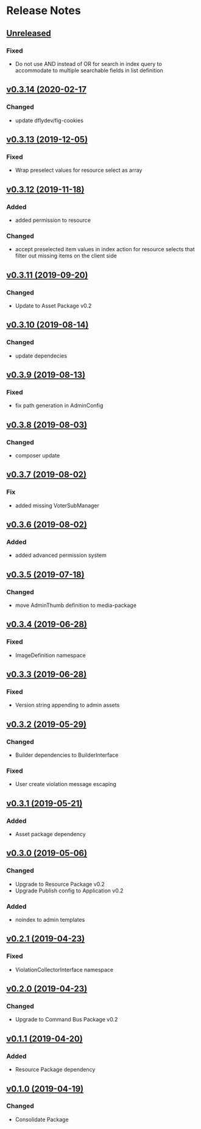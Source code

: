 # Release Notes

## [Unreleased](https://github.com/ixocreate/admin-package/compare/0.3.14...develop)
### Fixed
- Do not use AND instead of OR for search in index query to accommodate to multiple searchable fields in list definition

## [v0.3.14 (2020-02-17](https://github.com/ixocreate/admin-package/compare/0.3.13...0.3.14)
### Changed
- update dflydev/fig-cookies

## [v0.3.13 (2019-12-05)](https://github.com/ixocreate/admin-package/compare/0.3.12...0.3.13)
### Fixed
- Wrap preselect values for resource select as array

## [v0.3.12 (2019-11-18)](https://github.com/ixocreate/admin-package/compare/0.3.11...0.3.12)
### Added
- added permission to resource
### Changed
- accept preselected item values in index action for resource selects that filter out missing items on the client side
  
## [v0.3.11 (2019-09-20)](https://github.com/ixocreate/admin-package/compare/0.3.10...0.3.11)
### Changed
- Update to Asset Package v0.2  

## [v0.3.10 (2019-08-14)](https://github.com/ixocreate/admin-package/compare/0.3.9...0.3.10)
### Changed
- update dependecies 

## [v0.3.9 (2019-08-13)](https://github.com/ixocreate/admin-package/compare/0.3.8...0.3.9)
### Fixed
- fix path generation in AdminConfig

## [v0.3.8 (2019-08-03)](https://github.com/ixocreate/admin-package/compare/0.3.7...0.3.8)
### Changed
- composer update

## [v0.3.7 (2019-08-02)](https://github.com/ixocreate/admin-package/compare/0.3.6...0.3.7)
### Fix
- added missing VoterSubManager

## [v0.3.6 (2019-08-02)](https://github.com/ixocreate/admin-package/compare/0.3.5...0.3.6)
### Added
- added advanced permission system

## [v0.3.5 (2019-07-18)](https://github.com/ixocreate/admin-package/compare/0.3.4...0.3.5)
### Changed
- move AdminThumb definition to media-package

## [v0.3.4 (2019-06-28)](https://github.com/ixocreate/admin-package/compare/0.3.3...0.3.4)
### Fixed
- ImageDefinition namespace

## [v0.3.3 (2019-06-28)](https://github.com/ixocreate/admin-package/compare/0.3.2...0.3.3)
### Fixed
- Version string appending to admin assets

## [v0.3.2 (2019-05-29)](https://github.com/ixocreate/admin-package/compare/0.3.1...0.3.2)
### Changed
- Builder dependencies to BuilderInterface
### Fixed
- User create violation message escaping

## [v0.3.1 (2019-05-21)](https://github.com/ixocreate/admin-package/compare/0.3.0...0.3.1)
### Added
- Asset package dependency

## [v0.3.0 (2019-05-06)](https://github.com/ixocreate/admin-package/compare/0.2.1...0.3.0)
### Changed
- Upgrade to Resource Package v0.2
- Upgrade Publish config to Application v0.2
### Added
- noindex to admin templates

## [v0.2.1 (2019-04-23)](https://github.com/ixocreate/admin-package/compare/0.2.0...0.2.1)
### Fixed
- ViolationCollectorInterface namespace

## [v0.2.0 (2019-04-23)](https://github.com/ixocreate/admin-package/compare/0.1.1...0.2.0)
### Changed
- Upgrade to Command Bus Package v0.2

## [v0.1.1 (2019-04-20)](https://github.com/ixocreate/admin-package/compare/0.1.0...0.1.1)
### Added
- Resource Package dependency

## [v0.1.0 (2019-04-19)](https://github.com/ixocreate/admin-package/compare/master...0.1.0)
### Changed
- Consolidate Package
